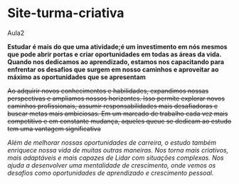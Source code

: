 # Site-turma-criativa
Aula2

**Estudar é mais do que uma atividade;é um investimento em nós mesmos que pode abrir portas e criar oportunidades em todas as áreas da vida. Quando nos dedicamos ao aprendizado, estamos nos capacitando para enfrentar os desafios que surgem em nosso caminhos e aproveitar ao máximo as oportunidades que se apresentam**

~~Ao adquirir novos conhecimentos e habilidades, expandimos nossas perspectivas e ampliamos nossos horizontes. Isso permite  explorar novos caminhos profissionais, assumir responsabilidades mais desafiadoras e buscar metas mais ambiciosas. Em um marcado de trabalho cada vez mais competitivo e em constante mudança, aqueles queue se dedicam ao estudo tem uma vantagem significativa~~

*Além de melhorar nossas oportunidades de carreira, o estudo também enriquece nossa vida de muitas outras maneiras. Nos torna mais criativos, mais adaptáveis e mais capazes de Lidar com situações complexas. Nos ajuda a desenvolver uma mentalidade de crescimento, onde vemos os desafios como oportunidades de aprendizado e crescimento pessoal.*
